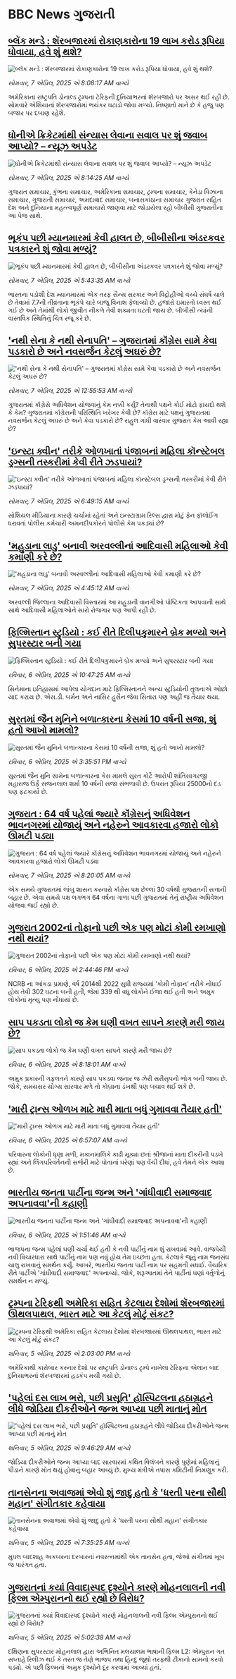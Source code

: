 # BBC  News ગુજરાતી## [બ્લૅક મન્ડે : શૅરબજારમાં રોકાણકારોના 19 લાખ કરોડ રૂપિયા ધોવાયા, હવે શું થશે?](https://www.bbc.com/gujarati/articles/cpvrmv0ej9eo?at_campaign=githubrss)![બ્લૅક મન્ડે : શૅરબજારમાં રોકાણકારોના 19 લાખ કરોડ રૂપિયા ધોવાયા, હવે શું થશે?](https://ichef.bbci.co.uk/ace/standard/240/cpsprodpb/020b/live/49c4e030-1386-11f0-ba12-8d27eb561761.png)_સોમવાર, 7 એપ્રિલ, 2025 એ 8:08:17 AM વાગ્યે_અમેરિકાના રાષ્ટ્રપતિ ડોનાલ્ડ ટ્રમ્પના ટેરિફની દુનિયાભરનાં શૅરબજારો પર અસર થઈ રહી છે. સોમવારે એશિયાનાં શૅરબજારોમાં ભયંકર ઘટાડો જોવા મળ્યો. નિષ્ણાતો માને છે કે હજુ પણ બજાર પર દબાણ રહેશે.## [ધોનીએ ક્રિકેટમાંથી સંન્યાસ લેવાના સવાલ પર શું જવાબ આપ્યો? – ન્યૂઝ અપડેટ](https://www.bbc.com/gujarati/articles/cd9lq45lgk7o?at_campaign=githubrss)![ધોનીએ ક્રિકેટમાંથી સંન્યાસ લેવાના સવાલ પર શું જવાબ આપ્યો? – ન્યૂઝ અપડેટ](https://ichef.bbci.co.uk/ace/standard/240/cpsprodpb/34ab/live/7bdc5450-1394-11f0-b054-11b99aeb4b3e.jpg)_સોમવાર, 7 એપ્રિલ, 2025 એ 8:14:25 AM વાગ્યે_ગુજરાત સમાચાર, કુંભના સમાચાર, અમેરિકાના સમાચાર, ટ્રમ્પના સમાચાર, કેનેડા વિઝાના સમાચાર, ગુજરાતી સમાચાર, અમદાવાદ સમાચાર, બનાસકાંઠાના સમાચાર ગુજરાત સહિત દેશ અને દુનિયાના મહત્ત્વપૂર્ણ સમાચારો જાણવા માટે જોડાયેલા રહો બીબીસી ગુજરાતીના આ પેજ સાથે.## [ભૂકંપ પછી મ્યાનમારમાં કેવી હાલત છે, બીબીસીના અંડરકવર પત્રકારને શું જોવા મળ્યું?](https://www.bbc.com/gujarati/articles/cr4n6yw7543o?at_campaign=githubrss)![ભૂકંપ પછી મ્યાનમારમાં કેવી હાલત છે, બીબીસીના અંડરકવર પત્રકારને શું જોવા મળ્યું?](https://ichef.bbci.co.uk/ace/standard/240/cpsprodpb/9a86/live/a93cf7f0-1372-11f0-8973-31b1f46803fa.jpg)_સોમવાર, 7 એપ્રિલ, 2025 એ 5:43:35 AM વાગ્યે_ભારતના પડોશી દેશ મ્યાનમારમાં એક તરફ સૈન્ય સરકાર અને વિદ્રોહીઓ વચ્ચે સંઘર્ષ ચાલે છે તેવામાં 7.7ની તીવ્રતાના ભૂકંપે ચારે બાજુ વિનાશ ફેલાવ્યો છે. હજારો ઇમારતો ધ્વસ્ત થઈ ગઈ છે અને તેમાંથી લોકો જીવીત નીકળે તેવી શક્યતા ઘટતી જાય છે. બીબીસી ત્યાંની વાસ્તવિક સ્થિતિનું ચિત્ર રજૂ કરે છે.## ['નથી સેના કે નથી સેનાપતિ' – ગુજરાતમાં કૉંગ્રેસ સામે કેવા પડકારો છે અને નવસર્જન કેટલું અઘરું છે?](https://www.bbc.com/gujarati/articles/cq5zv2q6x4yo?at_campaign=githubrss)!['નથી સેના કે નથી સેનાપતિ' – ગુજરાતમાં કૉંગ્રેસ સામે કેવા પડકારો છે અને નવસર્જન કેટલું અઘરું છે?](https://ichef.bbci.co.uk/ace/standard/240/cpsprodpb/63e2/live/e9e29fc0-0e19-11f0-b234-07dc7691c360.jpg)_સોમવાર, 7 એપ્રિલ, 2025 એ 12:55:53 AM વાગ્યે_ગુજરાતમાં કૉંગ્રેસે અધિવેશન યોજવાનું કેમ નક્કી કર્યું? તેનાથી પક્ષને કોઈ મોટો ફાયદો થશે કે કેમ? ગુજરાતમાં કૉંગ્રેસની પરિસ્થિતિ ખરેખર કેવી છે? કૉંગ્રેસ માટે પક્ષનું ગુજરાતમાં નવસર્જન કેટલું અઘરું છે અને કેવા પડકારો છે? રાહુલ ગાંધી વારંવાર ગુજરાત કેમ આવી રહ્યા છે?## ['ઇન્સ્ટા ક્વીન' તરીકે ઓળખાતાં પંજાબનાં મહિલા કૉન્સ્ટેબલ ડ્રગ્સની તસ્કરીમાં કેવી રીતે ઝડપાયાં?](https://www.bbc.com/gujarati/articles/cy70gryl3rpo?at_campaign=githubrss)!['ઇન્સ્ટા ક્વીન' તરીકે ઓળખાતાં પંજાબનાં મહિલા કૉન્સ્ટેબલ ડ્રગ્સની તસ્કરીમાં કેવી રીતે ઝડપાયાં?](https://ichef.bbci.co.uk/ace/standard/240/cpsprodpb/ae4e/live/a85a32b0-136a-11f0-ba12-8d27eb561761.jpg)_સોમવાર, 7 એપ્રિલ, 2025 એ 6:49:15 AM વાગ્યે_સોશિયલ મીડિયાના કારણે ચર્ચામાં રહેતાં અને ઇન્સ્ટાગ્રામ રિલ્સ દ્વારા મોટું ફેન ફૉલોઈંગ ધરાવતાં પોલીસ કર્મચારી અમનદીપકોરને પોલીસે કેમ પકડ્યાં છે?## ['મહુડાના લાડુ' બનાવી અરવલ્લીનાં આદિવાસી મહિલાઓ કેવી કમાણી કરે છે?](https://www.bbc.com/gujarati/articles/cx28kg57mkyo?at_campaign=githubrss)!['મહુડાના લાડુ' બનાવી અરવલ્લીનાં આદિવાસી મહિલાઓ કેવી કમાણી કરે છે?](https://ichef.bbci.co.uk/ace/standard/240/cpsprodpb/0d70/live/fb1cb8b0-136a-11f0-b234-07dc7691c360.png)_સોમવાર, 7 એપ્રિલ, 2025 એ 4:45:12 AM વાગ્યે_અરવલ્લી જિલ્લાના આદિવાસી વિસ્તારમાં આ મહુડાની વાનગીઓ પોષ્ટિકતા આપવાની સાથે સાથે આદિવાસી મહિલાઓને સારો રોજગાર પણ આપી રહી છે.## [ફિલ્મિસ્તાન સ્ટુડિયો : કઈ રીતે દિલીપકુમારને બ્રેક મળ્યો અને સુપરસ્ટાર બની ગયા](https://www.bbc.com/gujarati/articles/cx28v9xr70no?at_campaign=githubrss)![ફિલ્મિસ્તાન સ્ટુડિયો : કઈ રીતે દિલીપકુમારને બ્રેક મળ્યો અને સુપરસ્ટાર બની ગયા](https://ichef.bbci.co.uk/ace/standard/240/cpsprodpb/a1ad/live/07309730-12de-11f0-b182-81b971f8bd66.jpg)_રવિવાર, 6 એપ્રિલ, 2025 એ 10:47:25 AM વાગ્યે_સિનેમાના ઇતિહાસમાં આપેલા યોગદાન માટે ફિલ્મિસ્તાનને અન્ય સ્ટુડિયોની તુલનાએ ઓછો યાદ કરાય છે. એસ.ડી. બર્મન અને નાસિર હુસૈન જેવા સિતારા પણ અહીં જ તૈયાર થયા.## [સુરતમાં જૈન મુનિને બળાત્કારના કેસમાં 10 વર્ષની સજા, શું હતો આખો મામલો?](https://www.bbc.com/gujarati/articles/c5yl731yrl5o?at_campaign=githubrss)![સુરતમાં જૈન મુનિને બળાત્કારના કેસમાં 10 વર્ષની સજા, શું હતો આખો મામલો?](https://ichef.bbci.co.uk/ace/standard/240/cpsprodpb/4c3b/live/a6fd56b0-12fa-11f0-baa6-cf6d1e060075.jpg)_રવિવાર, 6 એપ્રિલ, 2025 એ 3:35:51 PM વાગ્યે_સુરતમાં જૈન મુનિ સામેના બળાત્કારના કેસ મામલે સુરત કોર્ટે આરોપી શાંતિસાગરજી મહારાજ ઉર્ફે સજનલાલ શર્મા 10 વર્ષની સજા સંભળાવી છે. ઉપરાંત રૂપિયા 25000નો દંડ પણ ફટકાર્યો છે.## [ગુજરાત : 64 વર્ષ પહેલાં જ્યારે કૉંગ્રેસનું અધિવેશન ભાવનગરમાં યોજાયું અને નહેરુને આવકારવા હજારો લોકો ઊમટી પડ્યા](https://www.bbc.com/gujarati/articles/c4gp165nv25o?at_campaign=githubrss)![ગુજરાત : 64 વર્ષ પહેલાં જ્યારે કૉંગ્રેસનું અધિવેશન ભાવનગરમાં યોજાયું અને નહેરુને આવકારવા હજારો લોકો ઊમટી પડ્યા](https://ichef.bbci.co.uk/ace/standard/240/cpsprodpb/9ee1/live/95272d20-097d-11f0-97d3-37df2b293ed1.jpg)_સોમવાર, 7 એપ્રિલ, 2025 એ 8:20:05 AM વાગ્યે_એક સમયે ગુજરાતમાં લાંબુ શાસન કરનારો કૉંગ્રેસ પક્ષ છેલ્લાં 30 વર્ષથી ગુજરાતની સત્તાની બહાર છે. એવા સમયે પક્ષ લગભગ 64 વર્ષના ગાળા પછી ગુજરાતમાં તેનું રાષ્ટ્રીય અધિવેશન યોજવા જઈ રહ્યો છે.## [ગુજરાત 2002નાં તોફાનો પછી એક પણ મોટાં કોમી રમખાણો નથી થયાં?](https://www.bbc.com/gujarati/articles/c07zrkpy8djo?at_campaign=githubrss)![ગુજરાત 2002નાં તોફાનો પછી એક પણ મોટાં કોમી રમખાણો નથી થયાં?](https://ichef.bbci.co.uk/ace/standard/240/cpsprodpb/ccb6/live/a5fb2290-12f2-11f0-ba12-8d27eb561761.jpg)_રવિવાર, 6 એપ્રિલ, 2025 એ 2:44:46 PM વાગ્યે_NCRB ના આંકડા પ્રમાણે,  વર્ષ 2014થી 2022 સુધી રાજ્યમાં 'કોમી તોફાન' તરીકે નોંધાઈ હોય તેવી 302 ઘટના બની હતી, જેમાં 339 થી વધુ લોકોને ઈજા થઈ હતી અને અમુક લોકોનાં મૃત્યુ પણ નોંધાયાં છે.## [સાપ પકડતા લોકો જ કેમ ઘણી વખત સાપને કારણે મરી જાય છે?](https://www.bbc.com/gujarati/articles/cjdxez88ynjo?at_campaign=githubrss)![સાપ પકડતા લોકો જ કેમ ઘણી વખત સાપને કારણે મરી જાય છે?](https://ichef.bbci.co.uk/ace/standard/240/cpsprodpb/316f/live/9bb6d730-12bf-11f0-af7d-630082e03613.jpg)_રવિવાર, 6 એપ્રિલ, 2025 એ 8:18:01 AM વાગ્યે_અમુક પ્રકારની ગફલતને કારણે સાપ પકડવા જનાર જ ઝેરી સરીસૃપનો ભોગ બની જાય છે. જોકે, સમયસર યોગ્ય સારવાર મળે તો કોબ્રાના ડંખથી પણ બચાવ થઈ શકે છે.## ['મારી ટ્રાન્સ ઓળખ માટે મારી માતા બધું ગુમાવવા તૈયાર હતી'](https://www.bbc.com/gujarati/articles/ce920ex028no?at_campaign=githubrss)!['મારી ટ્રાન્સ ઓળખ માટે મારી માતા બધું ગુમાવવા તૈયાર હતી'](https://ichef.bbci.co.uk/ace/standard/240/cpsprodpb/fed4/live/9af4f260-11f1-11f0-ba12-8d27eb561761.jpg)_રવિવાર, 6 એપ્રિલ, 2025 એ 6:57:07 AM વાગ્યે_પરિવારના લોકોની ધૃણા મળી, મકાનમાલિકે કાઢી મૂક્યા છતાં શ્રીજાનાં માતા દીકરીની પડખે રહ્યાં અને લિંગપરિવર્તનની સર્જરી માટે પોતાનાં ઘરેણાં પણ વેંચી દીધાં, હવે તેમને એક આશા છે.## [ભારતીય જનતા પાર્ટીના જન્મ અને 'ગાંધીવાદી સમાજવાદ અપનાવવા'ની કહાણી](https://www.bbc.com/gujarati/articles/cr5d6yl1522o?at_campaign=githubrss)![ભારતીય જનતા પાર્ટીના જન્મ અને 'ગાંધીવાદી સમાજવાદ અપનાવવા'ની કહાણી](https://ichef.bbci.co.uk/ace/standard/240/cpsprodpb/7ac3/live/4e61b0d0-1289-11f0-ac9f-c37d6fd89579.jpg)_રવિવાર, 6 એપ્રિલ, 2025 એ 1:51:46 AM વાગ્યે_ભાજપના જન્મ પહેલાં ઘણી ચર્ચા થઈ હતી કે નવી પાર્ટીનું નામ શું રાખવામાં આવે. વાજપેયી નવી વિચારધારા સાથે પાર્ટીનું નામ પણ નવું હોય તેમ ઇચ્છતા હતા. કેટલાકે જૂનું નામ જનસંઘ ચાલુ રાખવાનું સમર્થન કર્યું. આખરે, ભારતીય જનતા પાર્ટી નામ પર સહમતી સધાઈ. વૈચારિક રીતે પાર્ટીએ 'ગાંધીવાદી સમાજવાદ' અપનાવ્યો. જોકે, શરૂઆતમાં તેને પાર્ટીનાં ઘણાં વર્તુળોનું સમર્થન ન મળ્યું.## [ટ્રમ્પના ટેરિફથી અમેરિકા સહિત કેટલાય દેશોમાં શૅરબજારમાં ઊથલપાથલ, ભારત માટે આ કેટલું મોટું સંકટ?](https://www.bbc.com/gujarati/articles/c93g83gknkjo?at_campaign=githubrss)![ટ્રમ્પના ટેરિફથી અમેરિકા સહિત કેટલાય દેશોમાં શૅરબજારમાં ઊથલપાથલ, ભારત માટે આ કેટલું મોટું સંકટ?](https://ichef.bbci.co.uk/ace/standard/240/cpsprodpb/2d5a/live/81595d20-1226-11f0-a820-05f89b05038b.jpg)_શનિવાર, 5 એપ્રિલ, 2025 એ 2:03:00 PM વાગ્યે_અમેરિકાથી કારોબાર કરનાર દેશો પર રાષ્ટ્રપતિ ડોનાલ્ડ ટ્રમ્પે નાખેલા ટેરિફના એલાન બાદ દુનિયાભરનાં શૅરબજારમાં હડકંપ મચી ગયો છે.## ['પહેલાં દસ લાખ ભરો, પછી પ્રસૂતિ' હૉસ્પિટલના હઠાગ્રહને લીધે જોડિયા દીકરીઓને જન્મ આપ્યા પછી માતાનું મોત](https://www.bbc.com/gujarati/articles/c0r5nyrx8pdo?at_campaign=githubrss)!['પહેલાં દસ લાખ ભરો, પછી પ્રસૂતિ' હૉસ્પિટલના હઠાગ્રહને લીધે જોડિયા દીકરીઓને જન્મ આપ્યા પછી માતાનું મોત](https://ichef.bbci.co.uk/ace/standard/240/cpsprodpb/91aa/live/f077b990-11e0-11f0-ba12-8d27eb561761.png)_શનિવાર, 5 એપ્રિલ, 2025 એ 9:46:29 AM વાગ્યે_જોડિયા દીકરીઓને જન્મ આપ્યા બાદ સારવારમાં કથિત  વિલંબને કારણે પુણેમાં મહિલાનું પીડાને કારણે મોત થયું હોવાનું બહાર આવ્યું છે. મુખ્ય મંત્રીએ તપાસ કમિટીની નિમણૂક કરી.## [તાનસેનના અવાજમાં એવો શું જાદુ હતો કે 'ધરતી પરના સૌથી મહાન' સંગીતકાર કહેવાયા](https://www.bbc.com/gujarati/articles/cj025l0840go?at_campaign=githubrss)![તાનસેનના અવાજમાં એવો શું જાદુ હતો કે 'ધરતી પરના સૌથી મહાન' સંગીતકાર કહેવાયા](https://ichef.bbci.co.uk/ace/standard/240/cpsprodpb/74fb/live/6c335cb0-ec57-11ef-a319-fb4e7360c4ec.jpg)_શનિવાર, 5 એપ્રિલ, 2025 એ 7:35:25 AM વાગ્યે_મુઘલ બાદશાહ અકબરના દરબારનાં નવરત્નમાંથી એક તાનસેન હતા, જેઓ સંગીતમાં ખૂબ જ પારંગત હતા.## [ગુજરાતનાં કયાં વિવાદાસ્પદ દૃશ્યોને કારણે મોહનલાલની નવી ફિલ્મ એમ્પુરાનનો થઈ રહ્યો છે વિરોધ?](https://www.bbc.com/gujarati/articles/cy4vp2eny8xo?at_campaign=githubrss)![ગુજરાતનાં કયાં વિવાદાસ્પદ દૃશ્યોને કારણે મોહનલાલની નવી ફિલ્મ એમ્પુરાનનો થઈ રહ્યો છે વિરોધ?](https://ichef.bbci.co.uk/ace/standard/240/cpsprodpb/a047/live/91eff1e0-11cb-11f0-ba12-8d27eb561761.jpg)_શનિવાર, 5 એપ્રિલ, 2025 એ 5:02:38 AM વાગ્યે_દક્ષિણના સુપરસ્ટાર મોહનલાલ દ્વારા અભિનિત મલયાલમ ભાષાની ફિલ્મ L2: એમ્પુરાન ગત સપ્તાહે રિલીઝ થઈ કે તરત જ તેણે ભાજપ તથા હિન્દુ જૂથો તરફથી ટીકાનો સામનો કરવો પડ્યો. એ પછી ફિલ્મનાં અમુક દૃશ્યોને દૂર કરવામાં આવ્યાં હતાં.